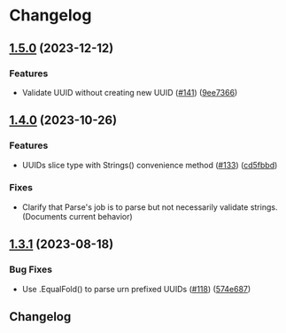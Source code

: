 # Changelog

## [1.5.0](https://github.com/google/uuid/compare/v1.4.0...v1.5.0) (2023-12-12)


### Features

* Validate UUID without creating new UUID ([#141](https://github.com/google/uuid/issues/141)) ([9ee7366](https://github.com/google/uuid/commit/9ee7366e66c9ad96bab89139418a713dc584ae29))

## [1.4.0](https://github.com/google/uuid/compare/v1.3.1...v1.4.0) (2023-10-26)


### Features

* UUIDs slice type with Strings() convenience method ([#133](https://github.com/google/uuid/issues/133)) ([cd5fbbd](https://github.com/google/uuid/commit/cd5fbbdd02f3e3467ac18940e07e062be1f864b4))

### Fixes

* Clarify that Parse's job is to parse but not necessarily validate strings. (Documents current behavior)

## [1.3.1](https://github.com/google/uuid/compare/v1.3.0...v1.3.1) (2023-08-18)


### Bug Fixes

* Use .EqualFold() to parse urn prefixed UUIDs ([#118](https://github.com/google/uuid/issues/118)) ([574e687](https://github.com/google/uuid/commit/574e6874943741fb99d41764c705173ada5293f0))

## Changelog
